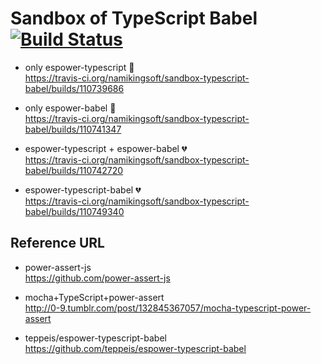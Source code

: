 Sandbox of TypeScript Babel [![Build Status][travis-badge]][travis-url]
==============================

* only espower-typescript :green_heart:  
https://travis-ci.org/namikingsoft/sandbox-typescript-babel/builds/110739686

* only espower-babel :green_heart:  
https://travis-ci.org/namikingsoft/sandbox-typescript-babel/builds/110741347

* espower-typescript + espower-babel :broken_heart:  
https://travis-ci.org/namikingsoft/sandbox-typescript-babel/builds/110742720

* espower-typescript-babel :broken_heart:  
https://travis-ci.org/namikingsoft/sandbox-typescript-babel/builds/110749340


Reference URL
------------------------------

* power-assert-js  
https://github.com/power-assert-js

* mocha+TypeScript+power-assert  
http://0-9.tumblr.com/post/132845367057/mocha-typescript-power-assert

* teppeis/espower-typescript-babel  
https://github.com/teppeis/espower-typescript-babel



[travis-badge]: https://travis-ci.org/namikingsoft/sandbox-typescript-babel.svg?branch=master
[travis-url]: https://travis-ci.org/namikingsoft/sandbox-typescript-babel
